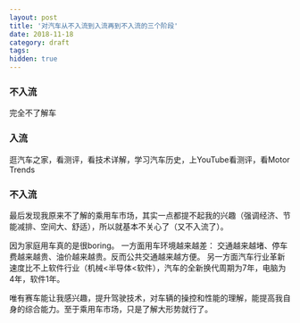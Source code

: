```yaml
---
layout: post
title: '对汽车从不入流到入流再到不入流的三个阶段'
date: 2018-11-18
category: draft
tags: 
hidden: true
---
```


### 不入流
完全不了解车

### 入流
逛汽车之家，看测评，看技术详解，学习汽车历史，上YouTube看测评，看Motor Trends

### 不入流
最后发现我原来不了解的乘用车市场，其实一点都提不起我的兴趣（强调经济、节能减排、空间大、舒适），所以就基本不关心了（又不入流了）。

因为家庭用车真的是很boring。
一方面用车环境越来越差：
交通越来越堵、停车费越来越贵、油价越来越贵。反而公共交通越来越方便。
另一方面汽车行业革新速度比不上软件行业（机械<半导体<软件），汽车的全新换代周期为7年，电脑为4年，软件1年。

唯有赛车能让我感兴趣，提升驾驶技术，对车辆的操控和性能的理解，能提高我自身的综合能力。至于乘用车市场，只是了解大形势就行了。
